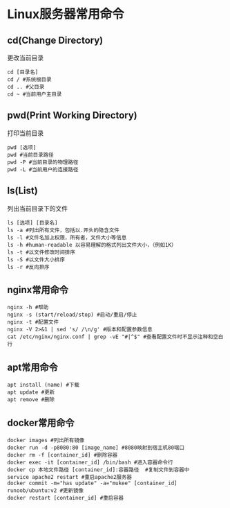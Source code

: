 # Linux服务器常用命令
## cd(Change Directory)
更改当前目录
```shell
cd [目录名]
cd / #系统根目录
cd .. #父目录
cd ~ #当前用户主目录
```
## pwd(Print Working Directory)
打印当前目录
```shell
pwd [选项]
pwd #当前目录路径
pwd -P #当前目录的物理路径
pwd -L #当前用户的连接路径
```
## ls(List)
列出当前目录下的文件
```shell
ls [选项] [目录名]
ls -a #列出所有文件，包括以.开头的隐含文件
ls -l #文件名加上权限，所有者，文件大小等信息
ls -h #human-readable 以容易理解的格式列出文件大小，（例如1K）
ls -t #以文件修改时间排序
ls -S #以文件大小排序
ls -r #反向排序
```
## nginx常用命令
```shell
nginx -h #帮助
nginx -s (start/reload/stop) #启动/重启/停止
nginx -t #配置文件
nginx -V 2>&1 | sed 's/ /\n/g' #版本和配置参数信息
cat /etc/nginx/nginx.conf | grep -vE "#|^$" #查看配置文件时不显示注释和空白行
```
## apt常用命令
```shell
apt install (name) #下载
apt update #更新
apt remove #删除
```
## docker常用命令
```shell
docker images #列出所有镜像
docker run -d -p8080:80 [image_name] #8080映射到宿主机80端口
docker rm -f [container_id] #删除容器
docker exec -it [container_id] /bin/bash #进入容器命令行
docker cp 本地文件路径 [container_id]:容器路径  #复制文件到容器中
service apache2 restart #重启apache2服务器
docker commit -m="has update" -a="mukee" [container_id] runoob/ubuntu:v2 #更新镜像
docker restart [container_id] #重启容器
```